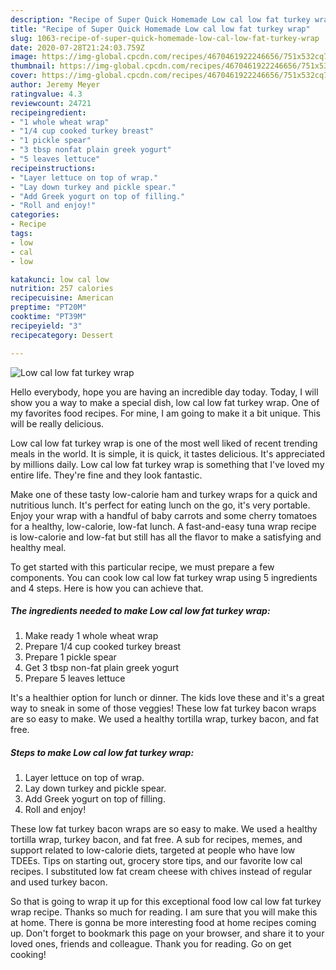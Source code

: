 ```yaml
---
description: "Recipe of Super Quick Homemade Low cal low fat turkey wrap"
title: "Recipe of Super Quick Homemade Low cal low fat turkey wrap"
slug: 1063-recipe-of-super-quick-homemade-low-cal-low-fat-turkey-wrap
date: 2020-07-28T21:24:03.759Z
image: https://img-global.cpcdn.com/recipes/4670461922246656/751x532cq70/low-cal-low-fat-turkey-wrap-recipe-main-photo.jpg
thumbnail: https://img-global.cpcdn.com/recipes/4670461922246656/751x532cq70/low-cal-low-fat-turkey-wrap-recipe-main-photo.jpg
cover: https://img-global.cpcdn.com/recipes/4670461922246656/751x532cq70/low-cal-low-fat-turkey-wrap-recipe-main-photo.jpg
author: Jeremy Meyer
ratingvalue: 4.3
reviewcount: 24721
recipeingredient:
- "1 whole wheat wrap"
- "1/4 cup cooked turkey breast"
- "1 pickle spear"
- "3 tbsp nonfat plain greek yogurt"
- "5 leaves lettuce"
recipeinstructions:
- "Layer lettuce on top of wrap."
- "Lay down turkey and pickle spear."
- "Add Greek yogurt on top of filling."
- "Roll and enjoy!"
categories:
- Recipe
tags:
- low
- cal
- low

katakunci: low cal low 
nutrition: 257 calories
recipecuisine: American
preptime: "PT20M"
cooktime: "PT39M"
recipeyield: "3"
recipecategory: Dessert

---
```



![Low cal low fat turkey wrap](https://img-global.cpcdn.com/recipes/4670461922246656/751x532cq70/low-cal-low-fat-turkey-wrap-recipe-main-photo.jpg)

Hello everybody, hope you are having an incredible day today. Today, I will show you a way to make a special dish, low cal low fat turkey wrap. One of my favorites food recipes. For mine, I am going to make it a bit unique. This will be really delicious.

Low cal low fat turkey wrap is one of the most well liked of recent trending meals in the world. It is simple, it is quick, it tastes delicious. It's appreciated by millions daily. Low cal low fat turkey wrap is something that I've loved my entire life. They're fine and they look fantastic.

Make one of these tasty low-calorie ham and turkey wraps for a quick and nutritious lunch. It&#39;s perfect for eating lunch on the go, it&#39;s very portable. Enjoy your wrap with a handful of baby carrots and some cherry tomatoes for a healthy, low-calorie, low-fat lunch. A fast-and-easy tuna wrap recipe is low-calorie and low-fat but still has all the flavor to make a satisfying and healthy meal.


To get started with this particular recipe, we must prepare a few components. You can cook low cal low fat turkey wrap using 5 ingredients and 4 steps. Here is how you can achieve that.

<!--inarticleads1-->

##### The ingredients needed to make Low cal low fat turkey wrap:

1. Make ready 1 whole wheat wrap
1. Prepare 1/4 cup cooked turkey breast
1. Prepare 1 pickle spear
1. Get 3 tbsp non-fat plain greek yogurt
1. Prepare 5 leaves lettuce


It&#39;s a healthier option for lunch or dinner. The kids love these and it&#39;s a great way to sneak in some of those veggies! These low fat turkey bacon wraps are so easy to make. We used a healthy tortilla wrap, turkey bacon, and fat free. 

<!--inarticleads2-->

##### Steps to make Low cal low fat turkey wrap:

1. Layer lettuce on top of wrap.
1. Lay down turkey and pickle spear.
1. Add Greek yogurt on top of filling.
1. Roll and enjoy!


These low fat turkey bacon wraps are so easy to make. We used a healthy tortilla wrap, turkey bacon, and fat free. A sub for recipes, memes, and support related to low-calorie diets, targeted at people who have low TDEEs. Tips on starting out, grocery store tips, and our favorite low cal recipes. I substituted low fat cream cheese with chives instead of regular and used turkey bacon. 

So that is going to wrap it up for this exceptional food low cal low fat turkey wrap recipe. Thanks so much for reading. I am sure that you will make this at home. There is gonna be more interesting food at home recipes coming up. Don't forget to bookmark this page on your browser, and share it to your loved ones, friends and colleague. Thank you for reading. Go on get cooking!
